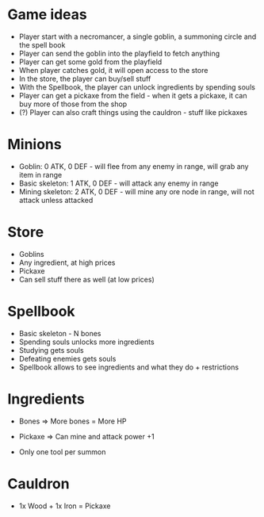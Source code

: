 
# Game ideas

* Player start with a necromancer, a single goblin, a summoning circle and the spell book
* Player can send the goblin into the playfield to fetch anything
* Player can get some gold from the playfield
* When player catches gold, it will open access to the store
* In the store, the player can buy/sell stuff
* With the Spellbook, the player can unlock ingredients by spending souls
* Player can get a pickaxe from the field - when it gets a pickaxe, it can buy more of those from the shop
* (?) Player can also craft things using the cauldron - stuff like pickaxes

# Minions

* Goblin: 0 ATK, 0 DEF - will flee from any enemy in range, will grab any item in range
* Basic skeleton: 1 ATK, 0 DEF - will attack any enemy in range
* Mining skeleton: 2 ATK, 0 DEF - will mine any ore node in range, will not attack unless attacked

# Store

* Goblins
* Any ingredient, at high prices
* Pickaxe
* Can sell stuff there as well (at low prices)

# Spellbook

* Basic skeleton - N bones
* Spending souls unlocks more ingredients
* Studying gets souls
* Defeating enemies gets souls
* Spellbook allows to see ingredients and what they do + restrictions

# Ingredients

* Bones => More bones = More HP
* Pickaxe => Can mine and attack power +1

* Only one tool per summon

# Cauldron

* 1x Wood + 1x Iron = Pickaxe